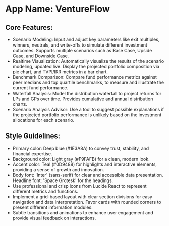 # **App Name**: VentureFlow

## Core Features:

- Scenario Modeling: Input and adjust key parameters like exit multiples, winners, neutrals, and write-offs to simulate different investment outcomes. Supports multiple scenarios such as Base Case, Upside Case, and Downside Case.
- Realtime Visualization: Automatically visualize the results of the scenario modeling, updated live. Display the projected portfolio composition via pie chart, and TVPI/IRR metrics in a bar chart.
- Benchmark Comparison: Compare fund performance metrics against peer medians and top quartile benchmarks, to measure and illustrate the current fund performance.
- Waterfall Analysis: Model the distribution waterfall to project returns for LPs and GPs over time. Provides cumulative and annual distribution charts.
- Scenario Analysis Advisor: Use a tool to suggest possible explanations if the projected portfolio performance is unlikely based on the investment allocations for each scenario.

## Style Guidelines:

- Primary color: Deep blue (#1E3A8A) to convey trust, stability, and financial expertise.
- Background color: Light gray (#F9FAFB) for a clean, modern look.
- Accent color: Teal (#0D9488) for highlights and interactive elements, providing a sense of growth and innovation.
- Body font: 'Inter' (sans-serif) for clear and accessible data presentation. Headline font: 'Space Grotesk' for the headings.
- Use professional and crisp icons from Lucide React to represent different metrics and functions.
- Implement a grid-based layout with clear section divisions for easy navigation and data interpretation. Favor cards with rounded corners to present different information modules.
- Subtle transitions and animations to enhance user engagement and provide visual feedback on interactions.